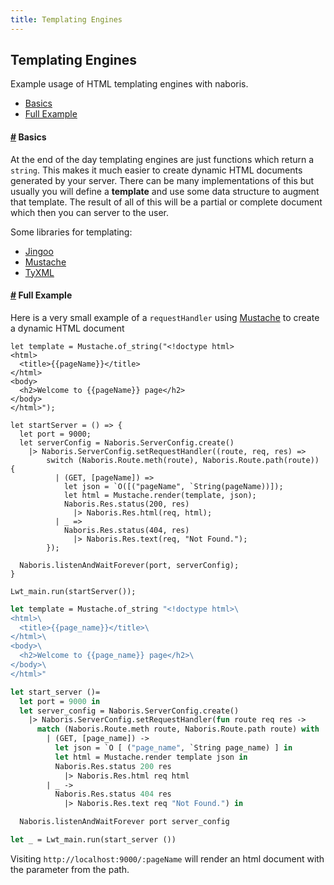 ```yaml
---
title: Templating Engines
---
```



## Templating Engines
Example usage of HTML templating engines with naboris.

- [Basics](#basics)
- [Full Example](#full-example)

#### <a name="basics" href="#basics">#</a> Basics
At the end of the day templating engines are just functions which return a `string`. This makes it much easier to create dynamic HTML documents generated by your server. There can be many implementations of this but usually you will define a **template** and use some data structure to augment that template. The result of all of this will be a partial or complete document which then you can server to the user.

Some libraries for templating:
* [Jingoo](https://github.com/tategakibunko/jingoo)
* [Mustache](https://github.com/rgrinberg/ocaml-mustache)
* [TyXML](https://github.com/ocsigen/tyxml)

#### <a name="full-example" href="#full-example">#</a> Full Example
Here is a very small example of a `requestHandler` using [Mustache](https://github.com/rgrinberg/ocaml-mustache) to create a dynamic HTML document

```reason
let template = Mustache.of_string("<!doctype html>
<html>
  <title>{{pageName}}</title>
</html>
<body>
  <h2>Welcome to {{pageName}} page</h2>
</body>
</html>");

let startServer = () => {
  let port = 9000;
  let serverConfig = Naboris.ServerConfig.create()
    |> Naboris.ServerConfig.setRequestHandler((route, req, res) =>
        switch (Naboris.Route.meth(route), Naboris.Route.path(route)) {
          | (GET, [pageName]) =>
            let json = `O([("pageName", `String(pageName))]);
            let html = Mustache.render(template, json);
            Naboris.Res.status(200, res)
              |> Naboris.Res.html(req, html);
          | _ =>
            Naboris.Res.status(404, res)
              |> Naboris.Res.text(req, "Not Found.");
        });

  Naboris.listenAndWaitForever(port, serverConfig);
}

Lwt_main.run(startServer());
```
```ocaml
let template = Mustache.of_string "<!doctype html>\
<html>\
  <title>{{page_name}}</title>\
</html>\
<body>\
  <h2>Welcome to {{page_name}} page</h2>\
</body>\
</html>"

let start_server ()=
  let port = 9000 in
  let server_config = Naboris.ServerConfig.create()
    |> Naboris.ServerConfig.setRequestHandler(fun route req res ->
      match (Naboris.Route.meth route, Naboris.Route.path route) with
        | (GET, [page_name]) ->
          let json = `O [ ("page_name", `String page_name) ] in
          let html = Mustache.render template json in
          Naboris.Res.status 200 res
            |> Naboris.Res.html req html
        | _ ->
          Naboris.Res.status 404 res
            |> Naboris.Res.text req "Not Found.") in

  Naboris.listenAndWaitForever port server_config

let _ = Lwt_main.run(start_server ())
```

Visiting `http://localhost:9000/:pageName` will render an html document with the parameter from the path.